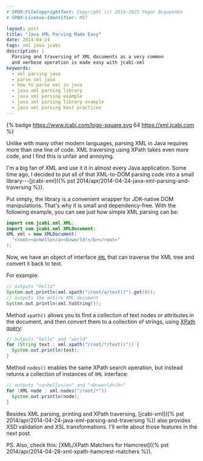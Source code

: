 ```yaml
---
# SPDX-FileCopyrightText: Copyright (c) 2014-2025 Yegor Bugayenko
# SPDX-License-Identifier: MIT

layout: post
title: "Java XML Parsing Made Easy"
date: 2014-04-24
tags: xml java jcabi
description: |
  Parsing and traversing of XML documents as a very common
  and verbose operation is made easy with jcabi-xml
keywords:
  - xml parsing java
  - parse xml java
  - how to parse xml in java
  - java xml parsing library
  - java xml parsing example
  - java xml parsing library example
  - java xml parsing best practices
---
```


{% badge https://www.jcabi.com/logo-square.svg 64 https://xml.jcabi.com %}

Unlike with many other modern languages, parsing XML in Java requires  more than
one line of code. XML traversing using XPath takes even more code,  and I find
this is unfair and annoying.

I'm a big fan of XML and use it it in almost every Java application. Some time
ago, I decided to put all of that XML-to-DOM parsing code into a small library---[jcabi-xml]({% pst 2014/apr/2014-04-24-java-xml-parsing-and-traversing %}).

Put simply, the library is a convenient wrapper for JDK-native DOM
manipulations. That's why it is small and dependency-free. With the following
example, you can see just how simple XML parsing can be:

```java
import com.jcabi.xml.XML;
import com.jcabi.xml.XMLDocument;
XML xml = new XMLDocument(
  "<root><a>hello</a><b>world!</b></root>"
);
```

<!--more-->

Now, we have an object of interface
[`XML`](https://xml.jcabi.com/apidocs-0.7.7/com/jcabi/xml/XML.html)
that can traverse the XML tree and convert it back to text.

For example:

```java
// outputs "hello"
System.out.println(xml.xpath("/root/a/text()").get(0));
// outputs the entire XML document
System.out.println(xml.toString());
```

Method `xpath()` allows you to find a collection of text nodes
or attributes in the document, and then convert them to
a collection of strings, using [XPath query](https://en.wikipedia.org/wiki/XPath):

```java
// outputs "hello" and "world"
for (String text : xml.xpath("/root/*/text()")) {
  System.out.println(text);
}
```

Method `nodes()` enables the same XPath search operation,
but instead returns a collection of instances of `XML` interface:

```java
// outputs "<a>hello</a>" and "<b>world</b>"
for (XML node : xml.nodes("/root/*"))
  System.out.println(node);
}
```

Besides XML parsing, printing and XPath traversing,
[jcabi-xml]({% pst 2014/apr/2014-04-24-java-xml-parsing-and-traversing %})
also provides XSD validation
and XSL transformations. I'll write about those features in the next post.

PS. Also, check this:
[XML/XPath Matchers for Hamcrest]({% pst 2014/apr/2014-04-28-xml-xpath-hamcrest-matchers %}).
